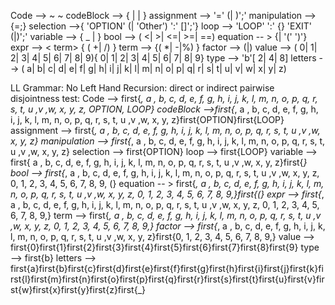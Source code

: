 Code -->    ~  <codeBlock> ~
codeBlock -->   { <assignment> | <selection> | <loop>}
assignment --> <variable> '=' (<variable>| <value>)';' <manipulation>
manipulation --> {<variable>=<equation>;}
selection -->{ 'OPTION'  (<bool>| 'Other') ':' [<codeBlock>]';'}
loop --> 'LOOP' <bool>  ':' {<codeBlock>} 'EXIT' (<bool>|<expr>)';' 
variable --> { _ | <letters>} 
bool --> <equation> ( <| >| <=| >=| ==) <equation>
equation -- > {<expr>| '(' <expr> ')'}
expr --> < term> { ( +| /)  <term>}
term --> <factor> {( *| -|%)  <factor>}
factor --> (<variable>|<value>)
value --> ( 0| 1| 2| 3| 4| 5| 6| 7| 8| 9){ 0| 1| 2| 3| 4| 5| 6| 7| 8| 9}<type>
type --> 'b'[ 2| 4| 8]
letters --> ( a| b| c| d| e| f| g| h| i| j| k| l| m| n| o| p| q| r| s| t| u| v| w| x| y| z)

LL Grammar:
	No Left Hand Recursion:
    direct or indirect
	pairwise disjointness test:
		Code --> first{_, a , b, c, d, e, f, g, h, i, j, k, l, m, n, o, p, q, r, s, t, u ,v ,w, x, y, z, OPTION, LOOP}
		codeBlock -->first{_, a , b, c, d, e, f, g, h, i, j, k, l, m, n, o, p, q, r, s, t, u ,v ,w, x, y, z}first{OPTION}first{LOOP}
		assignment --> first{_, a , b, c, d, e, f, g, h, i, j, k, l, m, n, o, p, q, r, s, t, u ,v ,w, x, y, z}
		manipulation --> first{_, a , b, c, d, e, f, g, h, i, j, k, l, m, n, o, p, q, r, s, t, u ,v ,w, x, y, z}
		selection --> first{OPTION}
		loop --> first{LOOP}
		variable --> first{ a , b, c, d, e, f, g, h, i, j, k, l, m, n, o, p, q, r, s, t, u ,v ,w, x, y, z}first{_}
		bool --> first{_, a , b, c, d, e, f, g, h, i, j, k, l, m, n, o, p, q, r, s, t, u ,v ,w, x, y, z, 0, 1, 2, 3, 4, 5, 6, 7, 8, 9, (}
		equation -- > first{_, a , b, c, d, e, f, g, h, i, j, k, l, m, n, o, p, q, r, s, t, u ,v ,w, x, y, z, 0, 1, 2, 3, 4, 5, 6, 7, 8, 9,}first{(}
		expr --> first{_, a , b, c, d, e, f, g, h, i, j, k, l, m, n, o, p, q, r, s, t, u ,v ,w, x, y, z, 0, 1, 2, 3, 4, 5, 6, 7, 8, 9,}
		term --> first{_, a , b, c, d, e, f, g, h, i, j, k, l, m, n, o, p, q, r, s, t, u ,v ,w, x, y, z, 0, 1, 2, 3, 4, 5, 6, 7, 8, 9,}
		factor --> first{_, a , b, c, d, e, f, g, h, i, j, k, l, m, n, o, p, q, r, s, t, u ,v ,w, x, y, z}first{0, 1, 2, 3, 4, 5, 6, 7, 8, 9,}
		value --> first{0}first{1}first{2}first{3}first{4}first{5}first{6}first{7}first{8}first{9}
		type --> first{b}
		letters --> first{a}first{b}first{c}first{d}first{e}first{f}first{g}first{h}first{i}first{j}first{k}first{l}first{m}first{n}first{o}first{p}first{q}first{r}first{s}first{t}first{u}first{v}first{w}first{x}first{y}first{z}first{_}
